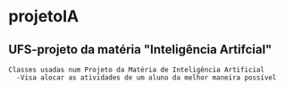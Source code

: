 # projetoIA
## UFS-projeto da matéria "Inteligência Artifcial"
    
    Classes usadas num Projeto da Matéria de Inteligência Artificial
      -Visa alocar as atividades de um aluno da melhor maneira possível
